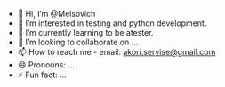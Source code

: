 - 👋 Hi, I’m @Melsovich
- 👀 I’m interested in testing and python development.
- 🌱 I’m currently learning to be atester.
- 💞️ I’m looking to collaborate on ...
- 📫 How to reach me - email: akori.servise@gmail.com
- 😄 Pronouns: ...
- ⚡ Fun fact: ...

<!---
Melsovich/Melsovich is a ✨ special ✨ repository because its `README.md` (this file) appears on your GitHub profile.
You can click the Preview link to take a look at your changes.
--->
